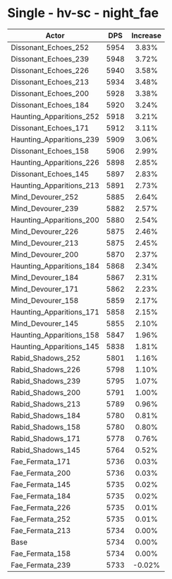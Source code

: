 # Single - hv-sc - night_fae
| Actor | DPS | Increase |
|---|:---:|:---:|
|Dissonant_Echoes_252|5954|3.83%|
|Dissonant_Echoes_239|5948|3.72%|
|Dissonant_Echoes_226|5940|3.58%|
|Dissonant_Echoes_213|5934|3.48%|
|Dissonant_Echoes_200|5928|3.38%|
|Dissonant_Echoes_184|5920|3.24%|
|Haunting_Apparitions_252|5918|3.21%|
|Dissonant_Echoes_171|5912|3.11%|
|Haunting_Apparitions_239|5909|3.06%|
|Dissonant_Echoes_158|5906|2.99%|
|Haunting_Apparitions_226|5898|2.85%|
|Dissonant_Echoes_145|5897|2.83%|
|Haunting_Apparitions_213|5891|2.73%|
|Mind_Devourer_252|5885|2.64%|
|Mind_Devourer_239|5882|2.57%|
|Haunting_Apparitions_200|5880|2.54%|
|Mind_Devourer_226|5875|2.46%|
|Mind_Devourer_213|5875|2.45%|
|Mind_Devourer_200|5870|2.37%|
|Haunting_Apparitions_184|5868|2.34%|
|Mind_Devourer_184|5867|2.31%|
|Mind_Devourer_171|5862|2.23%|
|Mind_Devourer_158|5859|2.17%|
|Haunting_Apparitions_171|5858|2.15%|
|Mind_Devourer_145|5855|2.10%|
|Haunting_Apparitions_158|5847|1.96%|
|Haunting_Apparitions_145|5838|1.81%|
|Rabid_Shadows_252|5801|1.16%|
|Rabid_Shadows_226|5798|1.10%|
|Rabid_Shadows_239|5795|1.07%|
|Rabid_Shadows_200|5791|1.00%|
|Rabid_Shadows_213|5789|0.96%|
|Rabid_Shadows_184|5780|0.81%|
|Rabid_Shadows_158|5780|0.80%|
|Rabid_Shadows_171|5778|0.76%|
|Rabid_Shadows_145|5764|0.52%|
|Fae_Fermata_171|5736|0.03%|
|Fae_Fermata_200|5736|0.03%|
|Fae_Fermata_145|5735|0.02%|
|Fae_Fermata_184|5735|0.02%|
|Fae_Fermata_226|5735|0.01%|
|Fae_Fermata_252|5735|0.01%|
|Fae_Fermata_213|5734|0.00%|
|Base|5734|0.00%|
|Fae_Fermata_158|5734|0.00%|
|Fae_Fermata_239|5733|-0.02%|
